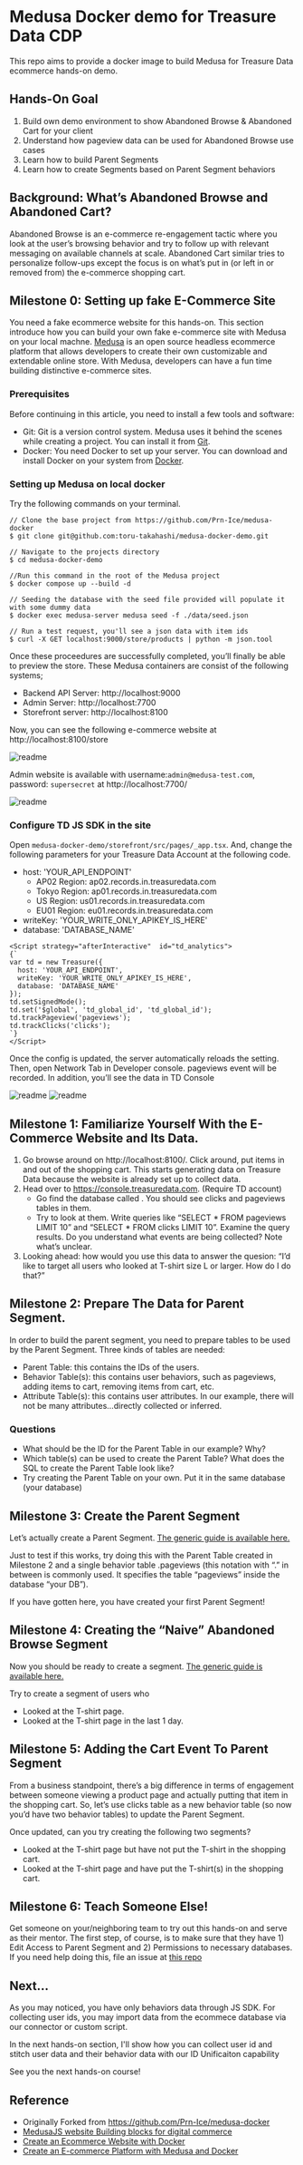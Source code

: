 # Medusa Docker demo for Treasure Data CDP

This repo aims to provide a docker image to build Medusa for Treasure Data ecommerce hands-on demo.

## Hands-On Goal

1. Build own demo environment to show Abandoned Browse & Abandoned Cart for your client
2. Understand how pageview data can be used for Abandoned Browse use cases
3. Learn how to build Parent Segments
4. Learn how to create Segments based on Parent Segment behaviors

## Background: What’s Abandoned Browse and Abandoned Cart?

Abandoned Browse is an e-commerce re-engagement tactic where you look at the user’s browsing behavior and try to follow up with relevant messaging on available channels at scale. Abandoned Cart similar tries to personalize follow-ups except the focus is on what’s put in (or left in or removed from) the e-commerce shopping cart.

## Milestone 0: Setting up fake E-Commerce Site

You need a fake ecommerce website for this hands-on. This section introduce how you can build your own fake e-commerce site with Medusa on your local machne. [Medusa](https://github.com/medusajs/medusa) is an open source headless ecommerce platform that allows developers to create their own customizable and extendable online store. With Medusa, developers can have a fun time building distinctive e-commerce sites.

### Prerequisites

Before continuing in this article, you need to install a few tools and software:

- Git: Git is a version control system. Medusa uses it behind the scenes while creating a project. You can install it from [Git](https://git-scm.com/downloads).
- Docker: You need Docker to set up your server. You can download and install Docker on your system from [Docker](https://www.docker.com/).

### Setting up Medusa on local docker

Try the following commands on your terminal.

```
// Clone the base project from https://github.com/Prn-Ice/medusa-docker
$ git clone git@github.com:toru-takahashi/medusa-docker-demo.git

// Navigate to the projects directory
$ cd medusa-docker-demo

//Run this command in the root of the Medusa project 
$ docker compose up --build -d

// Seeding the database with the seed file provided will populate it with some dummy data
$ docker exec medusa-server medusa seed -f ./data/seed.json

// Run a test request, you'll see a json data with item ids 
$ curl -X GET localhost:9000/store/products | python -m json.tool
```

Once these proceedures are successfully completed, you’ll finally be able to preview the store. These Medusa containers are consist of the following systems;

- Backend API Server: http://localhost:9000
- Admin Server: http://localhost:7700 
- Storefront server: http://localhost:8100

Now, you can see the following e-commerce website at http://localhost:8100/store

![readme](./images/readme_1.png)

Admin website is available with username:`admin@medusa-test.com`, password: `supersecret` at http://localhost:7700/

![readme](./images/readme_2.png)

### Configure TD JS SDK in the site

Open `medusa-docker-demo/storefront/src/pages/_app.tsx`. And, change the following parameters for your Treasure Data Account at the following code.

- host: 'YOUR_API_ENDPOINT'
    - AP02 Region: ap02.records.in.treasuredata.com
    - Tokyo Region: ap01.records.in.treasuredata.com
    - US Region: us01.records.in.treasuredata.com
    - EU01 Region: eu01.records.in.treasuredata.com
- writeKey: 'YOUR_WRITE_ONLY_APIKEY_IS_HERE'
- database: 'DATABASE_NAME'

```
<Script strategy="afterInteractive"  id="td_analytics">
{`
var td = new Treasure({
  host: 'YOUR_API_ENDPOINT',
  writeKey: 'YOUR_WRITE_ONLY_APIKEY_IS_HERE',
  database: 'DATABASE_NAME'
});
td.setSignedMode();
td.set('$global', 'td_global_id', 'td_global_id');
td.trackPageview('pageviews');
td.trackClicks('clicks');
`}
</Script>
```

Once the config is updated, the server automatically reloads the setting. Then, open Network Tab in Developer console. pageviews event will be recorded. In addition, you’ll see the data in TD Console

![readme](./images/readme_3.png)
![readme](./images/readme_4.png)

## Milestone 1: Familiarize Yourself With the E-Commerce Website and Its Data.

1. Go browse around on http://localhost:8100/. Click around, put items in and out of the shopping cart. This starts generating data on Treasure Data because the website is already set up to collect data.
2. Head over to https://console.treasuredata.com. (Require TD  account)
    - Go find the database called <Configured your database>. You should see clicks and pageviews tables in them.
    - Try to look at them. Write queries like “SELECT * FROM pageviews LIMIT 10” and “SELECT * FROM clicks LIMIT 10”. Examine the query results. Do you understand what events are being collected? Note what’s unclear.
3. Looking ahead: how would you use this data to answer the quesion: “I’d like to target all users who looked at T-shirt size L or larger. How do I do that?”

## Milestone 2: Prepare The Data for Parent Segment.

In order to build the parent segment, you need to prepare tables to be used by the Parent Segment. Three kinds of tables are needed:

- Parent Table: this contains the IDs of the users.
- Behavior Table(s): this contains user behaviors, such as pageviews, adding items to cart, removing items from cart, etc.
- Attribute Table(s): this contains user attributes. In our example, there will not be many attributes…directly collected or inferred.

### Questions

- What should be the ID for the Parent Table in our example? Why?
- Which table(s) can be used to create the Parent Table? What does the SQL to create the Parent Table look like?
- Try creating the Parent Table on your own. Put it in the same database (your database)


## Milestone 3: Create the Parent Segment

Let’s actually create a Parent Segment. [The generic guide is available here.](https://docs.treasuredata.com/display/public/PD/Creating+Master+Segments)

Just to test if this works, try doing this with the Parent Table created in Milestone 2 and a single behavior table <your database>.pageviews (this notation with “.” in between is commonly used. It specifies the table “pageviews” inside the database “your DB”).

If you have gotten here, you have created your first Parent Segment!

## Milestone 4: Creating the “Naive” Abandoned Browse Segment

Now you should be ready to create a segment. [The generic guide is available here.](https://docs.treasuredata.com/display/public/PD/Creating+a+New+Batch+or+Real-time+Segment)

Try to create a segment of users who

- Looked at the T-shirt page.
- Looked at the T-shirt page in the last 1 day.

## Milestone 5: Adding the Cart Event To Parent Segment

From a business standpoint, there’s a big difference in terms of engagement between someone viewing a product page and actually putting that item in the shopping cart. So, let’s use clicks table as a new behavior table (so now you’d have two behavior tables) to update the Parent Segment.

Once updated, can you try creating the following two segments?

- Looked at the T-shirt page but have not put the T-shirt in the shopping cart.
- Looked at the T-shirt page and have put the T-shirt(s) in the shopping cart.

## Milestone 6: Teach Someone Else!

Get someone on your/neighboring team to try out this hands-on and serve as their mentor. The first step, of course, is to make sure that they have 1) Edit Access to Parent Segment and 2) Permissions to necessary databases. If you need help doing this, file an issue at [this repo](https://github.com/toru-takahashi/medusa-docker-demo/issues)

## Next...

As you may noticed, you have only behaviors data through JS SDK. For collecting user ids, you may import data from the ecommece database via our connector or custom script.

In the next hands-on section, I'll show how you can collect user id and stitch user data and their behavior data with our ID Unificaiton capability

See you the next hands-on course!


## Reference

- Originally Forked from https://github.com/Prn-Ice/medusa-docker
- [MedusaJS website Building blocks for digital commerce](https://medusajs.com/)
- [Create an Ecommerce Website with Docker](https://medusajs.com/blog/docker-ecommerce-website/)
- [Create an E-commerce Platform with Medusa and Docker](https://blog.openreplay.com/create-an-ecommerce-platform-with-medusa-and-docker/)